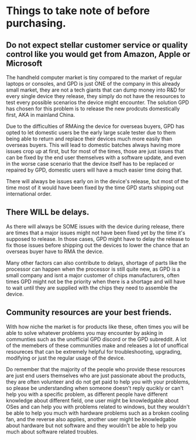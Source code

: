# Things to take note of before purchasing.
## Do not expect stellar customer service or quality control like you would get from Amazon, Apple or Microsoft
The handheld computer market is tiny compared to the market of regular laptops or consoles, and GPD is just ONE of the company in this already small market, they are not a tech giants that can dump money into R&D for every single device they release, they simply do not have the resources to test every possible scenarios the device might encounter. The solution GPD has chosen for this problem is to release the new prodcuts domestically first, AKA in mainland China.

Due to the difficulties of RMAing the device for overseas buyers, GPD has opted to let domestic users be the early large scale tester due to them being able to return and replace their devices much more easily than overseas buyers. This will lead to domestic batches always having more issues crop up at first, but for most of the times, those are just issues that can be fixed by the end user themselves with a software update, and even in the worse case scenario that the device itself has to be replaced or repaired by GPD, domestic users will have a much easier time doing that.

There will always be issues early on in the device's release, but most of the time most of it would have been fixed by the time GPD starts shipping out international order.

## There WILL be delays.
As there will always be SOME issues with the device during release, there are times that a major issues might not have been fixed yet by the time it's supposed to release. In those cases, GPD might have to delay the release to fix those issues before shipping out the devices to lower the chance that an overseas buyer have to RMA the device.

Many other factors can also contribute to delays, shortage of parts like the processor can happen when the processor is still quite new, as GPD is a small company and isnt a major customer of chips manufacturers, often times GPD might not be the priority when there is a shortage and will have to wait until they are supplied with the chips they need to assemble the device.

## Community resources are your best friends.
With how niche the market is for products like these, often times you will be able to solve whatever problems you may encounter by asking in communties such as the unofficial GPD discord or the GPD subreddit. A lot of the memebers of these communities make and releases a lot of unoffical resoureces that can be extremely helpful for troubleshooting, upgrading, modifying or just the regular usage of the device.

Do remember that the majority of the people who provide these resources are just end users themselves who are just passionate about the products, they are often volunteer and do not get paid to help you with your problems, so please be understanding when someone doesn't reply qucikly or can't help you with a specific problem, as different people have different knowledge about different field, one user might be knowledgable about OSes and can help you with problems related to windows, but they wouldn't be able to help you much with hardware problems such as a broken cooling fan, and the reverse also applies, another user might be knowledgable about hardware but not software and they wouldn't be able to help you much about software related troubles.
